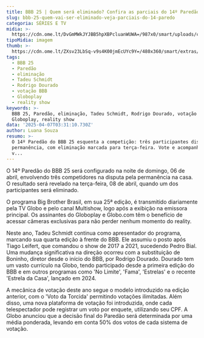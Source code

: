 ```yaml
---
title: BBB 25 | Quem será eliminado? Confira as parciais do 14º Paredão
slug: bbb-25-quem-vai-ser-eliminado-veja-parciais-do-14-paredo
categoria: SÉRIES E TV
midia: >-
  https://cdn.ome.lt/DvGmMWkJYJBB5hpXBPcluanWUWA=/987x0/smart/uploads/conteudo/fotos/bbb25-renata-alvo-parciais.jpg
tipoMidia: imagem
thumb: >-
  https://cdn.ome.lt/ZXsv23LbSq-v9s4K00jmEcUYc9Y=/480x360/smart/extras/conteudos/bbb25-renata-alvo-parciais-peq.jpg
tags:
  - BBB 25
  - Paredão
  - eliminação
  - Tadeu Schmidt
  - Rodrigo Dourado
  - votação BBB
  - Globoplay
  - reality show
keywords: >-
  BBB 25, Paredão, eliminação, Tadeu Schmidt, Rodrigo Dourado, votação BBB,
  Globoplay, reality show
data: '2025-04-07T03:31:10.730Z'
author: Luana Souza
resumo: >-
  O 14º Paredão do BBB 25 esquenta a competição: três participantes disputam a
  permanência, com eliminação marcada para terça-feira. Vote e acompanhe tudo ao
  v...
---
```


O 14º Paredão do BBB 25 será configurado na noite de domingo, 06 de abril, envolvendo três competidores na disputa pela permanência na casa. O resultado será revelado na terça-feira, 08 de abril, quando um dos participantes será eliminado. 

O programa Big Brother Brasil, em sua 25ª edição, é transmitido diariamente pela TV Globo e pelo canal Multishow, logo após a exibição na emissora principal. Os assinantes do Globoplay e Globo.com têm o benefício de acessar câmeras exclusivas para não perder nenhum momento do reality. 

Neste ano, Tadeu Schmidt continua como apresentador do programa, marcando sua quarta edição à frente do BBB. Ele assumiu o posto após Tiago Leifert, que comandou o show de 2017 a 2021, sucedendo Pedro Bial. Uma mudança significativa na direção ocorreu com a substituição de Boninho, diretor desde o início do BBB, por Rodrigo Dourado. Dourado tem um vasto currículo na Globo, tendo participado desde a primeira edição do BBB e em outros programas como 'No Limite', 'Fama', 'Estrelas' e o recente 'Estrela da Casa', lançado em 2024. 

A mecânica de votação deste ano segue o modelo introduzido na edição anterior, com o 'Voto da Torcida' permitindo votações ilimitadas. Além disso, uma nova plataforma de votação foi introduzida, onde cada telespectador pode registrar um voto por enquete, utilizando seu CPF. A Globo anunciou que a decisão final do Paredão será determinada por uma média ponderada, levando em conta 50% dos votos de cada sistema de votação.
